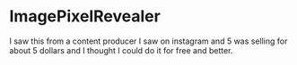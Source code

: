 # ImagePixelRevealer
I saw this from a content producer I saw on instagram and 5 was selling for about 5 dollars and I thought I could do it for free and better.
